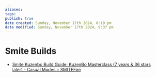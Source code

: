 ```yaml
---
aliases: 
tags: 
publish: true
date created: Sunday, November 17th 2024, 6:18 pm
date modified: Sunday, November 17th 2024, 9:37 pm
---
```


# Smite Builds

- [Smite Kuzenbo Build Guide: KuzenBo Masterclass (7 years & 36 stars later) - Casual Modes :: SMITEFire](https://www.smitefire.com/smite/guide/kuzenbo-masterclass-7-years-amp-36-stars-later-casual-modes-31857)